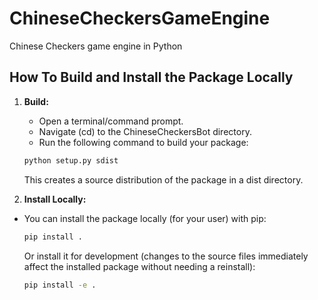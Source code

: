 # ChineseCheckersGameEngine
 Chinese Checkers game engine in Python

## How To Build and Install the Package Locally

1. **Build:**
   - Open a terminal/command prompt.
   - Navigate (cd) to the ChineseCheckersBot directory.
   - Run the following command to build your package:
    ```bash
    python setup.py sdist
    ```
    This creates a source distribution of the package in a dist directory.


2. **Install Locally:**
  - You can install the package locally (for your user) with pip:

     ```bash
    pip install .
     ```

    Or install it for development (changes to the source files immediately affect the installed package without needing a reinstall):

    ```bash
    pip install -e . 
    ```
